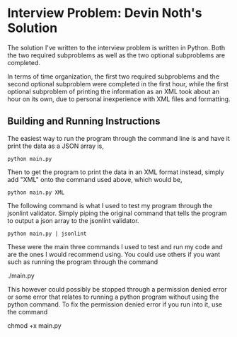 # Interview Problem: Devin Noth's Solution
The solution I've written to the interview problem is written in Python. 
Both the two required subproblems as well as the two optional subproblems
are completed.

In terms of time organization, the first two required subproblems and 
the second optional subproblem were completed in the first hour, 
while the first optional subproblem of printing the information 
as an XML took about an hour on its own, due to personal inexperience 
with XML files and formatting. 

## Building and Running Instructions

The easiest way to run the program through the command line is
and have it print the data as a JSON array is,

```
python main.py
```

Then to get the program to print the data in an XML format 
instead, simply add "XML" onto the command used above,
which would be,

```
python main.py XML
```

The following command is what I used to test my program through the 
jsonlint validator. Simply piping the original command that tells the
program to output a json array to the jsonlint validator.

```
python main.py | jsonlint
```

These were the main three commands I used to test and run my code 
and are the ones I would recommend using. You could use others if you
want such as running the program through the command

./main.py

This however could possibly be stopped through a permission denied error or 
some error that relates to running a python program without using the python 
command. To fix the permission denied error if you run into it, use the command

chmod +x main.py

